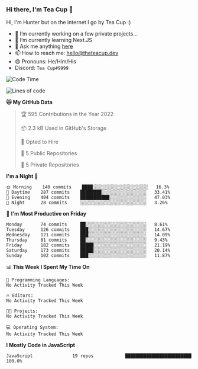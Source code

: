 ### Hi there, I'm Tea Cup 👋 

Hi, I'm Hunter but on the internet I go by Tea Cup :)

- 🔭 I’m currently working on a few private projects...
- 🌱 I’m currently learning Next.JS
- 💬 Ask me anything [here](https://github.com/TheTeaCup/TheTeaCup/issues)
- 📫 How to reach me: [hello@theteacup.dev](mailto:hello@theteacup.dev)
- 😄 Pronouns: He/Him/His
- Discord: `Tea Cup#9999`

<!--START_SECTION:waka-->
![Code Time](http://img.shields.io/badge/Code%20Time-181%20hrs%2052%20mins-blue)

![Lines of code](https://img.shields.io/badge/From%20Hello%20World%20I%27ve%20Written-70%20Thousand%20lines%20of%20code-blue)

**🐱 My GitHub Data** 

> 🏆 595 Contributions in the Year 2022
 > 
> 📦 2.3 kB Used in GitHub's Storage 
 > 
> 💼 Opted to Hire
 > 
> 📜 5 Public Repositories 
 > 
> 🔑 5 Private Repositories  
 > 
**I'm a Night 🦉** 

```text
🌞 Morning    140 commits    ████░░░░░░░░░░░░░░░░░░░░░   16.3% 
🌆 Daytime    287 commits    ████████░░░░░░░░░░░░░░░░░   33.41% 
🌃 Evening    404 commits    ███████████░░░░░░░░░░░░░░   47.03% 
🌙 Night      28 commits     ░░░░░░░░░░░░░░░░░░░░░░░░░   3.26%

```
📅 **I'm Most Productive on Friday** 

```text
Monday       74 commits     ██░░░░░░░░░░░░░░░░░░░░░░░   8.61% 
Tuesday      126 commits    ███░░░░░░░░░░░░░░░░░░░░░░   14.67% 
Wednesday    121 commits    ███░░░░░░░░░░░░░░░░░░░░░░   14.09% 
Thursday     81 commits     ██░░░░░░░░░░░░░░░░░░░░░░░   9.43% 
Friday       182 commits    █████░░░░░░░░░░░░░░░░░░░░   21.19% 
Saturday     173 commits    █████░░░░░░░░░░░░░░░░░░░░   20.14% 
Sunday       102 commits    ███░░░░░░░░░░░░░░░░░░░░░░   11.87%

```


📊 **This Week I Spent My Time On** 

```text
💬 Programming Languages: 
No Activity Tracked This Week

🔥 Editors: 
No Activity Tracked This Week

🐱‍💻 Projects: 
No Activity Tracked This Week

💻 Operating System: 
No Activity Tracked This Week

```

**I Mostly Code in JavaScript** 

```text
JavaScript               19 repos            █████████████████████████   100.0%

```



<!--END_SECTION:waka-->
